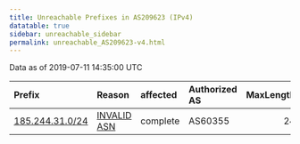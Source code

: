 ```yaml
---
title: Unreachable Prefixes in AS209623 (IPv4)
datatable: true
sidebar: unreachable_sidebar
permalink: unreachable_AS209623-v4.html
---
```


Data as of 2019-07-11 14:35:00 UTC


<div class="datatable-begin"></div>

| Prefix                                                   | Reason                                                                                                  | affected   | Authorized AS   |   MaxLength | Anchor                                         |   unreachable /24s |
|:---------------------------------------------------------|:--------------------------------------------------------------------------------------------------------|:-----------|:----------------|------------:|:-----------------------------------------------|-------------------:|
| [185.244.31.0/24](https://stat.ripe.net/185.244.31.0/24) | [INVALID ASN](https://rpki-validator.ripe.net/announcement-preview?asn=AS209623&prefix=185.244.31.0/24) | complete   | AS60355         |          24 | [RIPE](unreachable_RIPE_NCC_RPKI_Root-v4.html) |                  1 |

<div class="datatable-end"></div>